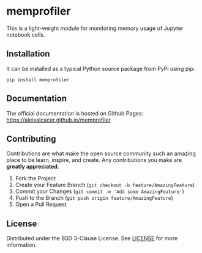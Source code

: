 # memprofiler

This is a light-weight module for monitoring memory usage of Jupyter notebook cells.


## Installation

It can be installed as a typical Python source package from PyPi using pip:
```
pip install memprofiler
```

## Documentation

The official documentation is hosted on Github Pages: https://aleixalcacer.github.io/memprofiler.


## Contributing

Contributions are what make the open source community such an amazing place to be learn,
inspire, and create. Any contributions you make are **greatly appreciated**.

1. Fork the Project
2. Create your Feature Branch (`git checkout -b feature/AmazingFeature`)
3. Commit your Changes (`git commit -m 'Add some AmazingFeature'`)
4. Push to the Branch (`git push origin feature/AmazingFeature`)
5. Open a Pull Request


## License

Distributed under the BSD 3-Clause License. See [LICENSE](LICENSE) for more information.

